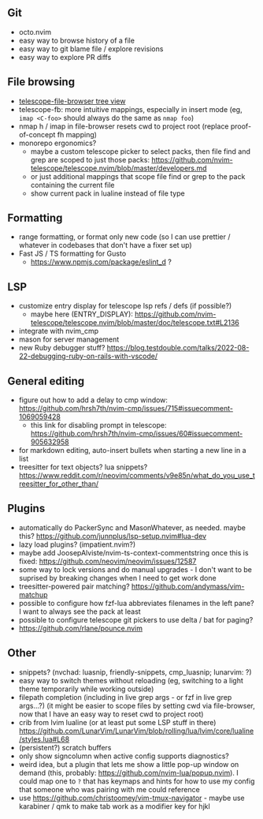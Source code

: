 ## Git
* octo.nvim
* easy way to browse history of a file
* easy way to git blame file / explore revisions
* easy way to explore PR diffs

## File browsing
* [telescope-file-browser tree view](https://github.com/nvim-telescope/telescope-file-browser.nvim/issues/165#issuecomment-1242515366)
* telescope-fb: more intuitive mappings, especially in insert mode (eg, `imap <C-foo>` should always do the same as `nmap foo`)
* nmap h / imap <C-h> in file-browser resets cwd to project root (replace proof-of-concept <leader>fh mapping)
* monorepo ergonomics?
  * maybe a custom telescope picker to select packs, then file find and grep are scoped to just those packs: https://github.com/nvim-telescope/telescope.nvim/blob/master/developers.md
  * or just additional mappings that scope file find or grep to the pack containing the current file
  * show current pack in lualine instead of file type

## Formatting
* range formatting, or format only new code (so I can use prettier / whatever in codebases that don't have a fixer set up)
* Fast JS / TS formatting for Gusto
  * https://www.npmjs.com/package/eslint_d ?

## LSP
* customize entry display for telescope lsp refs / defs (if possible?)
  * maybe here (ENTRY_DISPLAY): https://github.com/nvim-telescope/telescope.nvim/blob/master/doc/telescope.txt#L2136
* integrate with nvim_cmp
* mason for server management
* new Ruby debugger stuff? https://blog.testdouble.com/talks/2022-08-22-debugging-ruby-on-rails-with-vscode/

## General editing
* figure out how to add a delay to cmp window: https://github.com/hrsh7th/nvim-cmp/issues/715#issuecomment-1069059428
  * this link for disabling prompt in telescope: https://github.com/hrsh7th/nvim-cmp/issues/60#issuecomment-905632958
* for markdown editing, auto-insert bullets when starting a new line in a list
* treesitter for text objects? lua snippets? https://www.reddit.com/r/neovim/comments/v9e85n/what_do_you_use_treesitter_for_other_than/

## Plugins
* automatically do PackerSync and MasonWhatever, as needed. maybe this? https://github.com/junnplus/lsp-setup.nvim#lua-dev
* lazy load plugins? (impatient.nvim?)
* maybe add JoosepAlviste/nvim-ts-context-commentstring once this is fixed: https://github.com/neovim/neovim/issues/12587
* some way to lock versions and do manual upgrades - I don't want to be suprised by breaking changes when I need to get work done
* treesitter-powered pair matching? https://github.com/andymass/vim-matchup
* possible to configure how fzf-lua abbreviates filenames in the left pane? I want to always see the pack at least
* possible to configure telescope git pickers to use delta / bat for paging?
* https://github.com/rlane/pounce.nvim

## Other
* snippets? (nvchad: luasnip, friendly-snippets, cmp_luasnip; lunarvim: ?)
* easy way to switch themes without reloading (eg, switching to a light theme temporarily while working outside)
* filepath completion (including in live grep args - or fzf in live grep args...?) (it might be easier to scope files by setting cwd via file-browser, now that I have an easy way to reset cwd to project root)
* crib from lvim lualine (or at least put some LSP stuff in there) https://github.com/LunarVim/LunarVim/blob/rolling/lua/lvim/core/lualine/styles.lua#L68
* (persistent?) scratch buffers
* only show signcolumn when active config supports diagnostics?
* weird idea, but a plugin that lets me show a little pop-up window on demand (this, probably: https://github.com/nvim-lua/popup.nvim). I could map one to `?` that has keymaps and hints for how to use my config that someone who was pairing with me could reference
* use https://github.com/christoomey/vim-tmux-navigator - maybe use karabiner / qmk to make tab work as a modifier key for hjkl
